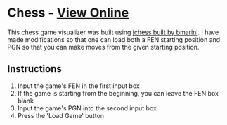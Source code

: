 # Chess - [View Online](https://masterchess.herokuapp.com/)

This chess game visualizer was built using [jchess built by bmarini](https://github.com/bmarini/jchess).  I have made modifications so that one can load both a FEN starting position and PGN so that you can make moves from the given starting position.

## Instructions

1) Input the game's FEN in the first input box
2) If the game is starting from the beginning, you can leave the FEN box blank
3) Input the game's PGN into the second input box
4) Press the 'Load Game' button
